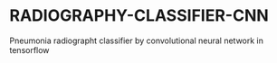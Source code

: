 # RADIOGRAPHY-CLASSIFIER-CNN
Pneumonia radiographt classifier by convolutional neural network in tensorflow
